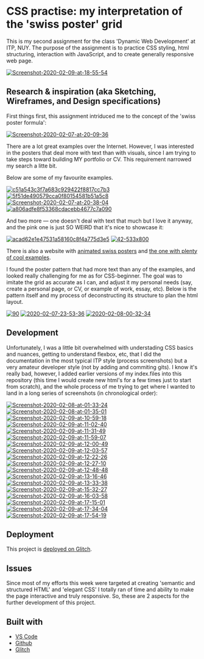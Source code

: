 <!-- Every README should start with an H1 -->
# CSS practise: my interpretation of the 'swiss poster' grid
<!-- A one sentence description of the project or assignment -->
This is my second assignment for the class 'Dynamic Web Development' at ITP, NUY. The purpose of the assignment is to practice CSS styling, html structuring, interaction with JavaScript, and to create generally responsive web page. 

<a href="https://imgbb.com/"><img src="https://i.ibb.co/qDrq25N/Screenshot-2020-02-09-at-18-55-54.png" alt="Screenshot-2020-02-09-at-18-55-54" border="0"></a>

<!-- It is good practice to add an about or summary -->
## Research & inspiration (aka Sketching, Wireframes, and Design specifications)

First things first, this assignment intriduced me to the concept of the 'swiss poster formula':

<a href="https://imgbb.com/"><img src="https://i.ibb.co/CzXXSnq/Screenshot-2020-02-07-at-20-09-36.png" alt="Screenshot-2020-02-07-at-20-09-36" border="0"></a>

There are a lot great examples over the Internet. However, I was interested in the posters that deal more with text than with visuals, since I am trying to take steps toward building MY portfolio or CV. This requirement narrowed my search a litte bit.

Below are some of my favourite examples.

<a href="https://ibb.co/vj6fq0w"><img src="https://i.ibb.co/kSszBNH/c51a543c3f7a683c929422f8817cc7b3.jpg" alt="c51a543c3f7a683c929422f8817cc7b3" border="0"></a>
<a href="https://ibb.co/j4Ym0jZ"><img src="https://i.ibb.co/zfgp9tH/5f51de490579cca0f80154581b51a5c8.jpg" alt="5f51de490579cca0f80154581b51a5c8" border="0"></a>
<a href="https://ibb.co/KzfnPbr"><img src="https://i.ibb.co/HpbZSBH/Screenshot-2020-02-07-at-20-38-04.png" alt="Screenshot-2020-02-07-at-20-38-04" border="0"></a>
<a href="https://ibb.co/vBS0fKj"><img src="https://i.ibb.co/kytNzWS/a806adfe8f53368cdacebb4677c7a090.jpg" alt="a806adfe8f53368cdacebb4677c7a090" border="0"></a>

And two more — one doesn't deal with text that much but I love it anyway, and the pink one is just SO WEIRD that it's nice to showcase it:

<a href="https://imgbb.com/"><img src="https://i.ibb.co/JBRzPqD/acad62e1e47531a58160c8f4a775d3e5.jpg" alt="acad62e1e47531a58160c8f4a775d3e5" border="0"></a>
<a href="https://ibb.co/wKQncjN"><img src="https://i.ibb.co/hKdGYwR/42-533x800.jpg" alt="42-533x800" border="0"></a>

There is also a website with <a href="https://swissincss.com/akari.html">animated swiss posters</a> and <a href="https://inspirationfeed.com/swiss-graphic-design/2/">the one with plenty of cool examples</a>. 

I found the poster pattern that had more text than any of the examples, and looked really challenging for me as for CSS-beginner. The goal was to imitate the grid as accurate as I can, and adjust it my personal needs (say, create a personal page, or CV, or example of work, essay, etc).
Below is the pattern itself and my process of deconstructing its structure to plan the html layout.

<a href="https://ibb.co/jz51QtM"><img src="https://i.ibb.co/G9Jb8m2/90.jpg" alt="90" border="0"></a>
<a href="https://ibb.co/cv2ZSG5"><img src="https://i.ibb.co/z5PBTyc/2020-02-07-23-53-36.jpg" alt="2020-02-07-23-53-36" border="0"></a>
<a href="https://ibb.co/T4BtmQ3"><img src="https://i.ibb.co/wSN4Mnm/2020-02-08-00-32-34.jpg" alt="2020-02-08-00-32-34" border="0"></a>

<!-- It is essential to describe how to set up your project -->
## Development 
Unfortunately, I was a little bit overwhelmed with understading CSS basics and nuances, getting to understand flexbox, etc, that I did the documentation in the most typical ITP style (process screenshots) but a very amateur developer style (not by adding and commiting gits). 
I know it's really bad, however, I added earlier versions of my index.files into this repository (this time I would create new html's for a few times just to start from scratch), and the whole process of me trying to get where I wanted to land in a long series of screenshots (in chronological order):

<a href="https://ibb.co/8NXszQ1"><img src="https://i.ibb.co/pbnwWkY/Screenshot-2020-02-08-at-01-33-24.png" alt="Screenshot-2020-02-08-at-01-33-24" border="0"></a>
<a href="https://ibb.co/R0vFjBB"><img src="https://i.ibb.co/jM6NJWW/Screenshot-2020-02-08-at-01-35-01.png" alt="Screenshot-2020-02-08-at-01-35-01" border="0"></a>
<a href="https://ibb.co/HDGD541"><img src="https://i.ibb.co/8DPD1sT/Screenshot-2020-02-09-at-10-59-18.png" alt="Screenshot-2020-02-09-at-10-59-18" border="0"></a>
<a href="https://ibb.co/bHLNp6W"><img src="https://i.ibb.co/VHDMXLj/Screenshot-2020-02-09-at-11-02-40.png" alt="Screenshot-2020-02-09-at-11-02-40" border="0"></a>
<a href="https://ibb.co/XymD1fp"><img src="https://i.ibb.co/f8m9fVt/Screenshot-2020-02-09-at-11-31-49.png" alt="Screenshot-2020-02-09-at-11-31-49" border="0"></a>
<a href="https://ibb.co/PGg9hRf"><img src="https://i.ibb.co/WvfPyQY/Screenshot-2020-02-09-at-11-59-07.png" alt="Screenshot-2020-02-09-at-11-59-07" border="0"></a>
<a href="https://ibb.co/kS4hvvh"><img src="https://i.ibb.co/hmBKwwK/Screenshot-2020-02-09-at-12-00-49.png" alt="Screenshot-2020-02-09-at-12-00-49" border="0"></a>
<a href="https://ibb.co/rtcGzDh"><img src="https://i.ibb.co/59nWSb3/Screenshot-2020-02-09-at-12-03-57.png" alt="Screenshot-2020-02-09-at-12-03-57" border="0"></a>
<a href="https://ibb.co/mFN7sVz"><img src="https://i.ibb.co/prhpDBX/Screenshot-2020-02-09-at-12-22-26.png" alt="Screenshot-2020-02-09-at-12-22-26" border="0"></a>
<a href="https://ibb.co/89gh615"><img src="https://i.ibb.co/6F0dgjP/Screenshot-2020-02-09-at-12-27-10.png" alt="Screenshot-2020-02-09-at-12-27-10" border="0"></a>
<a href="https://ibb.co/Z8G8kzy"><img src="https://i.ibb.co/YkPkqBv/Screenshot-2020-02-09-at-12-48-48.png" alt="Screenshot-2020-02-09-at-12-48-48" border="0"></a>
<a href="https://ibb.co/RYb06jL"><img src="https://i.ibb.co/ydPyk4L/Screenshot-2020-02-09-at-13-16-46.png" alt="Screenshot-2020-02-09-at-13-16-46" border="0"></a>
<a href="https://ibb.co/Zd8XxH6"><img src="https://i.ibb.co/Q9NQM8F/Screenshot-2020-02-09-at-13-33-38.png" alt="Screenshot-2020-02-09-at-13-33-38" border="0"></a>
<a href="https://ibb.co/CKK6VWv"><img src="https://i.ibb.co/RTTNQ7P/Screenshot-2020-02-09-at-15-32-27.png" alt="Screenshot-2020-02-09-at-15-32-27" border="0"></a>
<a href="https://ibb.co/yWpLCSZ"><img src="https://i.ibb.co/3Bvtbzj/Screenshot-2020-02-09-at-16-03-58.png" alt="Screenshot-2020-02-09-at-16-03-58" border="0"></a>
<a href="https://ibb.co/wcKK4GK"><img src="https://i.ibb.co/ph33dV3/Screenshot-2020-02-09-at-17-15-01.png" alt="Screenshot-2020-02-09-at-17-15-01" border="0"></a>
<a href="https://ibb.co/vZ2QrFM"><img src="https://i.ibb.co/727RTf0/Screenshot-2020-02-09-at-17-34-04.png" alt="Screenshot-2020-02-09-at-17-34-04" border="0"></a>
<a href="https://ibb.co/Jdfz9fK"><img src="https://i.ibb.co/PY75d7N/Screenshot-2020-02-09-at-17-54-19.png" alt="Screenshot-2020-02-09-at-17-54-19" border="0"></a>

## Deployment

This project is <a href="https://glitch.com/~eglazkova-dwd-a2-swiss-poster-design-css">deployed on Glitch</a>. 

## Issues 

Since most of my efforts this week were targeted at creating 'semantic and structured HTML' and 'elegant CSS' I totally ran of time and ability to make the page interactive and truly responsive. 
So, these are 2 aspects for the further development of this project.


## Built with

* [VS Code](https://code.visualstudio.com/)
* [Github](https://github.com)
* [Glitch](https://glitch.com/)













